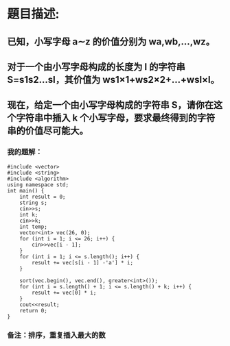 # 題目描述:
## 已知，小写字母 a∼z 的价值分别为 wa,wb,…,wz。
## 对于一个由小写字母构成的长度为 l 的字符串 S=s1s2…sl，其价值为 ws1×1+ws2×2+…+wsl×l。
## 现在，给定一个由小写字母构成的字符串 S，请你在这个字符串中插入 k 个小写字母，要求最终得到的字符串的价值尽可能大。
### 我的題解：
```#include <iostream>
#include <vector>
#include <string>
#include <algorithm>
using namespace std;
int main() {
    int result = 0;
    string s;
    cin>>s;
    int k;
    cin>>k;
    int temp;
    vector<int> vec(26, 0);
    for (int i = 1; i <= 26; i++) {
        cin>>vec[i - 1];
    }
    for (int i = 1; i <= s.length(); i++) {
        result += vec[s[i - 1] -'a'] * i;
    }
    
    sort(vec.begin(), vec.end(), greater<int>());
    for (int i = s.length() + 1; i <= s.length() + k; i++) {
        result += vec[0] * i;
    }
    cout<<result;
    return 0;
}
```
### **备注**：排序，重复插入最大的数